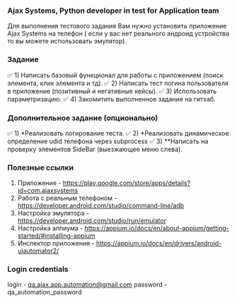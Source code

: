 ### Ajax Systems, Python developer in test for Application team
Для выполнения тестового задания Вам нужно установить приложение Ajax Systems на телефон (
если у вас нет реального андроид устройства то вы можете использовать эмулятор).

### Задание
:white_check_mark: 1) Написать базовый функционал для работы с приложением (поиск элемента, клик элемента и тд).
:white_check_mark: 2) Написать тест логина пользователя в приложение (позитивный и негативные кейсы).
:white_check_mark: 3) Использовать параметризацию.
:white_check_mark: 4) Закомитить выполненное задание на гитхаб.

### Дополнительное задание (опционально)
:white_check_mark: 1) *Реализовать логирование теста.
:white_check_mark: 2) *Реализовать динамическое определение udid телефона через subprocess
:white_check_mark: 3) **Написать на проверку элементов SideBar (выезжающее меню слева).

### Полезные ссылки
1) Приложение - https://play.google.com/store/apps/details?id=com.ajaxsystems
2) Работа с реальным телефоном - https://developer.android.com/studio/command-line/adb
3) Настройка эмулятора - https://developer.android.com/studio/run/emulator
4) Настройка аппиума - https://appium.io/docs/en/about-appium/getting-started/#installing-appium
5) Инспектор приложения - https://appium.io/docs/en/drivers/android-uiautomator2/

### Login credentials
login - qa.ajax.app.automation@gmail.com
password - qa_automation_password
